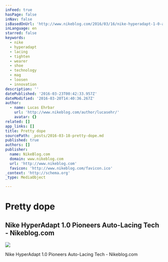 ```yaml
---
inFeed: true
hasPage: false
inNav: false
isBasedOnUrl: 'http://www.nikeblog.com/2016/03/16/nike-hyperadapt-1-0-auto-lacing/'
inLanguage: en
starred: false
keywords:
  - nike
  - hyperadapt
  - lacing
  - tighten
  - wearer
  - shoe
  - technology
  - mag
  - loosen
  - innovation
description: ''
datePublished: '2016-03-23T00:42:33.957Z'
dateModified: '2016-03-20T14:40:36.267Z'
author:
  - name: Lucas Ehrbar
    url: 'http://www.nikeblog.com/author/lucasehr/'
    avatar: {}
related: []
app_links: []
title: Pretty dope
sourcePath: _posts/2016-03-18-pretty-dope.md
published: true
authors: []
publisher:
  name: NikeBlog.com
  domain: www.nikeblog.com
  url: 'http://www.nikeblog.com'
  favicon: 'http://www.nikeblog.com/favicon.ico'
_context: 'http://schema.org'
_type: MediaObject

---
```

# Pretty dope

<article style=""><h1>Nike HyperAdapt 1.0 Pioneers Auto-Lacing Tech - Nikeblog.com</h1><img src="https://s3-us-west-2.amazonaws.com/the-grid-img/p/b3a0b3bf218430d7d6a2e2223f971074fccc6bb9.jpg" /></article>

Nike HyperAdapt 1.0 Pioneers Auto-Lacing Tech - Nikeblog.com